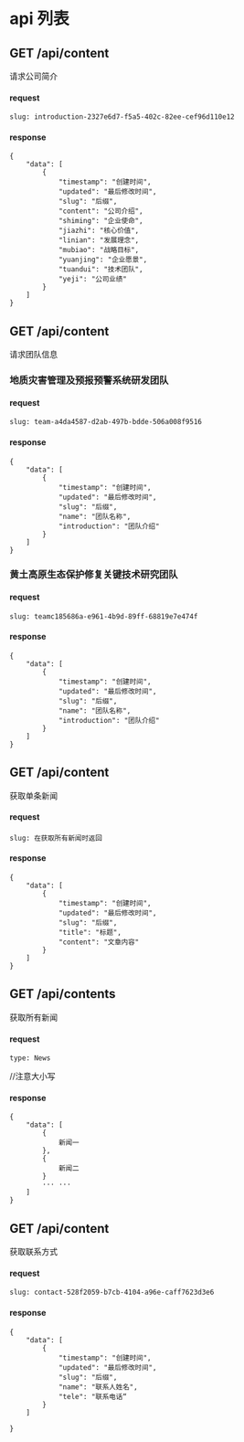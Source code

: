 # api 列表
## GET /api/content
请求公司简介
#### request
```
slug: introduction-2327e6d7-f5a5-402c-82ee-cef96d110e12
```
#### response
```
{
    "data": [
        {
            "timestamp": "创建时间",
            "updated": "最后修改时间",
            "slug": "后缀",
            "content": "公司介绍",
            "shiming": "企业使命",
            "jiazhi": "核心价值",
            "linian": "发展理念",
            "mubiao": "战略目标",
            "yuanjing": "企业愿景",
            "tuandui": "技术团队",
            "yeji": "公司业绩"
        }
    ]
}
```
## GET /api/content
请求团队信息
### 地质灾害管理及预报预警系统研发团队
#### request
```
slug: team-a4da4587-d2ab-497b-bdde-506a008f9516
```
#### response
```
{
    "data": [
        {
            "timestamp": "创建时间",
            "updated": "最后修改时间",
            "slug": "后缀",
            "name": "团队名称",
            "introduction": "团队介绍"
        }
    ]
}
```
### 黄土高原生态保护修复关键技术研究团队
#### request
```
slug: teamc185686a-e961-4b9d-89ff-68819e7e474f
```
#### response
```
{
    "data": [
        {
            "timestamp": "创建时间",
            "updated": "最后修改时间",
            "slug": "后缀",
            "name": "团队名称",
            "introduction": "团队介绍"
        }
    ]
}
```
## GET /api/content
获取单条新闻
#### request
```
slug: 在获取所有新闻时返回
```
#### response
```
{
    "data": [
        {
            "timestamp": "创建时间",
            "updated": "最后修改时间",
            "slug": "后缀",
            "title": "标题",
            "content": "文章内容"
        }
    ]
}
```
## GET /api/contents
获取所有新闻
#### request
```
type: News
```
//注意大小写
#### response
```
{
    "data": [
        {
            新闻一
        },
        {
            新闻二
        }
        ··· ···
    ]
}
```
## GET /api/content
获取联系方式
#### request
```
slug: contact-528f2059-b7cb-4104-a96e-caff7623d3e6
```
#### response
````
{
    "data": [
        {
            "timestamp": "创建时间",
            "updated": "最后修改时间",
            "slug": "后缀",
            "name": "联系人姓名",
            "tele": "联系电话“
        }
    ]

}